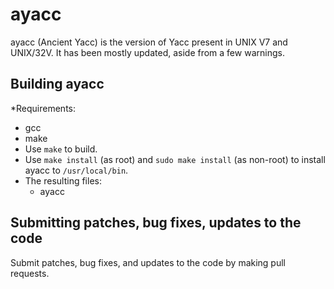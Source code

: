 # ayacc
ayacc (Ancient Yacc) is the version of Yacc present in UNIX V7 and UNIX/32V. It has been mostly updated, aside from a few warnings.

## Building ayacc
*Requirements:
   * gcc
   * make
* Use `make` to build.
* Use `make install` (as root) and `sudo make install` (as non-root) to install ayacc to `/usr/local/bin`.
* The resulting files:
   * ayacc
   
## Submitting patches, bug fixes, updates to the code

Submit patches, bug fixes, and updates to the code by making pull requests.
